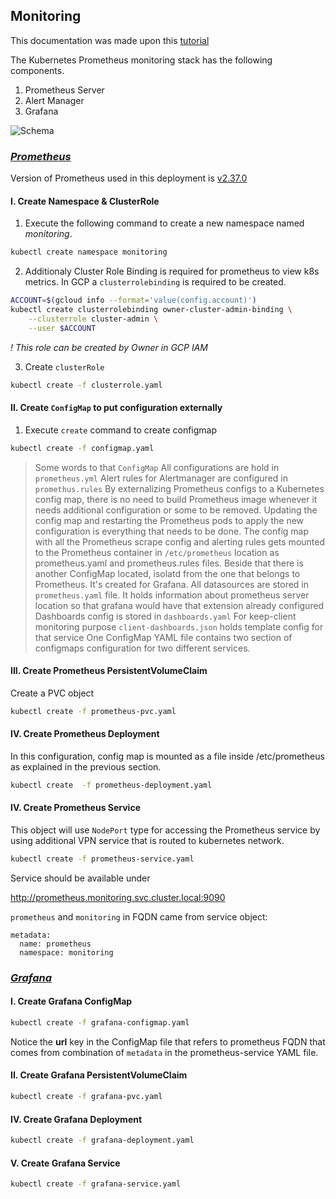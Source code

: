 ## Monitoring


This documentation was made upon this [tutorial](https://devopscube.com/setup-prometheus-monitoring-on-kubernetes/)

The Kubernetes Prometheus monitoring stack has the following components.

1. Prometheus Server
2. Alert Manager
3. Grafana

![Schema](https://devopscube.com/wp-content/uploads/2022/01/kubernetes-1024x498.png)

### <u>_Prometheus_</u>

Version of Prometheus used in this deployment is [v2.37.0](https://hub.docker.com/layers/prometheus/prom/prometheus/v2.37.0/images/sha256-8ab20bc5a8bee3b8107bb2f533deea35da5641a608f9b0c16e683d6c60d3ee84?context=explore)

#### I. Create Namespace & ClusterRole

1. Execute the following command to create a new namespace named *monitoring*.
  
  ```bash
  kubectl create namespace monitoring
  ```

2. Additionaly Cluster Role Binding is required for prometheus  to view k8s metrics. In GCP a `clusterrolebinding` is required to be created.

```bash
ACCOUNT=$(gcloud info --format='value(config.account)')
kubectl create clusterrolebinding owner-cluster-admin-binding \
    --clusterrole cluster-admin \
    --user $ACCOUNT
```

*! This role can be created by Owner in GCP IAM*

3. Create `clusterRole`

  ```bash
  kubectl create -f clusterrole.yaml
  ```

#### II. Create `ConfigMap` to put configuration externally

1. Execute `create` command to create configmap
    
  ```bash
  kubectl create -f configmap.yaml
  ```

>Some words to that `ConfigMap`
All configurations are hold in `prometheus.yml`
Alert rules for Alertmanager are configured in `promethus.rules`
By externalizing Prometheus configs to a Kubernetes config map, there is no need to build Prometheus image whenever it needs additional configuration or some to be removed. Updating the config map and restarting the Prometheus pods to apply the new configuration is everything that needs to be done.
The config map with all the Prometheus scrape config and alerting rules gets mounted to the Prometheus container in `/etc/prometheus` location as prometheus.yaml and prometheus.rules files.
Beside that there is another ConfigMap located, isolatd from the one that belongs to Prometheus. It's created for Grafana.
All datasources are stored in `prometheus.yaml` file. It holds information about prometheus server location so that grafana would have that extension already configured
Dashboards config is stored in `dashboards.yaml`
For keep-client monitoring purpose `client-dashboards.json` holds template config for that service
One ConfigMap YAML file contains two section of configmaps configuration for two different services. 

#### III. Create Prometheus PersistentVolumeClaim

Create a PVC object

  ```bash
  kubectl create -f prometheus-pvc.yaml
  ```

#### IV. Create Prometheus Deployment

In this configuration, config map is mounted as a file inside /etc/prometheus as explained in the previous section.

  ```bash
  kubectl create  -f prometheus-deployment.yaml
  ```

#### IV. Create Prometheus Service

This object will use `NodePort` type for accessing the Prometheus service by using additional VPN service that is routed to kubernetes network. 

  ```bash
  kubectl create -f prometheus-service.yaml
  ```

Service should be available under

http://prometheus.monitoring.svc.cluster.local:9090

`prometheus` and `monitoring` in FQDN came from service object:

```
metadata:
  name: prometheus
  namespace: monitoring
```


### <u>_Grafana_</u>

#### I. Create Grafana ConfigMap

   ```bash
   kubectl create -f grafana-configmap.yaml
   ```

Notice the **url** key in the ConfigMap file that refers to prometheus FQDN that comes from combination of `metadata` in the prometheus-service YAML file.

#### II. Create Grafana PersistentVolumeClaim

  ```bash
  kubectl create -f grafana-pvc.yaml
  ```
#### IV. Create Grafana Deployment

  ```bash
  kubectl create -f grafana-deployment.yaml
  ```

#### V. Create Grafana Service

  ```bash
  kubectl create -f grafana-service.yaml
  ```
